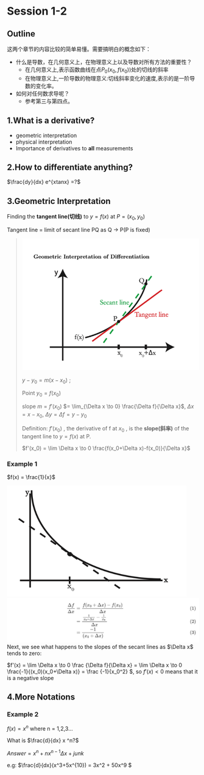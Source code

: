 # Session 1-2

## Outline
这两个章节的内容比较的简单易懂。需要搞明白的概念如下： 

- 什么是导数，在几何意义上，在物理意义上以及导数对所有方法的重要性？
  - 在几何意义上,表示函数曲线在点$P_0(x_0,f(x_0))$处的切线的斜率
  - 在物理意义上,一阶导数的物理意义:切线斜率变化的速度,表示的是一阶导数的变化率。
- 如何对任何数求导呢？
  - 参考第三与第四点。
## 1.What is a derivative?

- geometric interpretation
- physical interpretation
- Importance of derivatives to **all** measurements

## 2.How to differentiate anything?

$\frac{dy}{dx} e^{xtanx} =?$

## 3.Geometric Interpretation

Finding the **tangent line(切线)** to $y = f(x)$  at $P = (x_0,y_0)$

Tangent line = limit of secant line PQ as Q -> P(P is fixed)

> <img src="image-20220713170138936.png" alt="image-20220713170138936" style="zoom:80%;" />
>
> $y - y_0 = m (x - x_0)$ ; 
>
> Point $y_0= f(x_0)$ 
>
> slope $m = f'(x_0)$  $= \lim_{\Delta x \to 0} \frac{\Delta f}{\Delta x}$, $\Delta x = x - x_0$, $\Delta y = \Delta f = y - y_0$
>
> Definition: $f'(x_0)$ , the derivative of f at $x_0$ , is the **slope(斜率)** of the tangent line to $y = f(x)$ at P.
>
> $f'(x_0) = \lim \Delta x \to 0 \frac{f(x_0+\Delta x)-f(x_0)}{\Delta x}$
>
> [^Tangent Line]: 过圆上一点且垂直与该点半径的直线被称为切线。
> [^Secant Line]: 是指与曲线至少交于两相异点的直线。当这两个点不断靠近，并重合为一个点时，这条直线就变成了这条曲线的切线.

### Example 1

$f(x) = \frac{1}{x}$ 

<img src="image-20220713173034781.png" alt="image-20220713173034781" style="zoom:80%;" />
<img src="image.png" alt="image" style="zoom:80%;" />
Next, we see what happens to the slopes of the secant lines as $\Delta x$ tends to zero:

$f'(x) = \lim \Delta x \to 0 \frac {\Delta f}{\Delta x} = \lim \Delta x \to 0 \frac{-1}{(x_0)(x_0+\Delta x)} = \frac {-1}{x_0^2} $, so $f'(x) < 0$ means that it is a negative slope

## 4.More Notations

### Example 2

$f(x) = x ^n$ where n = 1,2,3...

What is $\frac{d}{dx} x ^n?$

$Answer = x^n + nx^{n-1} \Delta x + junk$

e.g: $\frac{d}{dx}(x^3+5x^{10}) = 3x^2 + 50x^9 $

